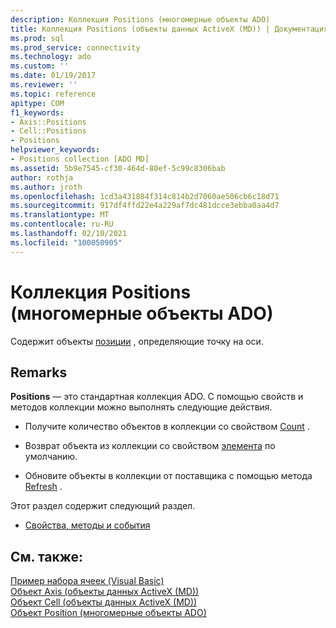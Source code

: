 ```yaml
---
description: Коллекция Positions (многомерные объекты ADO)
title: Коллекция Positions (объекты данных ActiveX (MD)) | Документация Майкрософт
ms.prod: sql
ms.prod_service: connectivity
ms.technology: ado
ms.custom: ''
ms.date: 01/19/2017
ms.reviewer: ''
ms.topic: reference
apitype: COM
f1_keywords:
- Axis::Positions
- Cell::Positions
- Positions
helpviewer_keywords:
- Positions collection [ADO MD]
ms.assetid: 5b9e7545-cf30-464d-80ef-5c99c8306bab
author: rothja
ms.author: jroth
ms.openlocfilehash: 1cd3a431884f314c814b2d7060ae506cb6c18d71
ms.sourcegitcommit: 917df4ffd22e4a229af7dc481dcce3ebba0aa4d7
ms.translationtype: MT
ms.contentlocale: ru-RU
ms.lasthandoff: 02/10/2021
ms.locfileid: "100050905"
---
```

# <a name="positions-collection-ado-md"></a>Коллекция Positions (многомерные объекты ADO)
Содержит объекты [позиции](./position-object-ado-md.md) , определяющие точку на оси.  
  
## <a name="remarks"></a>Remarks  
 **Positions** — это стандартная коллекция ADO. С помощью свойств и методов коллекции можно выполнять следующие действия.  
  
-   Получите количество объектов в коллекции со свойством [Count](../ado-api/count-property-ado.md) .  
  
-   Возврат объекта из коллекции со свойством [элемента](../ado-api/item-property-ado.md) по умолчанию.  
  
-   Обновите объекты в коллекции от поставщика с помощью метода [Refresh](../ado-api/refresh-method-ado.md) .  
  
 Этот раздел содержит следующий раздел.  
  
-   [Свойства, методы и события](./positions-collection-properties-methods-and-events.md)  
  
## <a name="see-also"></a>См. также:  
 [Пример набора ячеек (Visual Basic)](./cellset-example-vb.md)   
 [Объект Axis (объекты данных ActiveX (MD))](./axis-object-ado-md.md)   
 [Объект Cell (объекты данных ActiveX (MD))](./cell-object-ado-md.md)   
 [Объект Position (многомерные объекты ADO)](./position-object-ado-md.md)